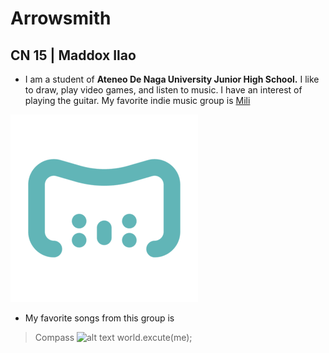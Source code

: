 # Arrowsmith
## CN 15 | Maddox Ilao
- I am a student of **Ateneo De Naga University Junior High School.** I like to draw, play video games, and listen to music. I have an interest of playing the guitar. My favorite indie music group is [Mili](https://www.youtube.com/channel/UCVh47EKH9VLresRqiYi9txw)

![alt text](https://github.com/static-generator/arrowsmith15/blob/5f516864014303eb342a2b03ef38cb1e85beff42/Mili%2Blogo_no%2Bback_SQ%20(1).png)
- My favorite songs from this group is
> Compass
![alt text](https://i.scdn.co/image/ab67616d0000b273fff7c567fe1a0a5144862109)
> world.excute(me);
